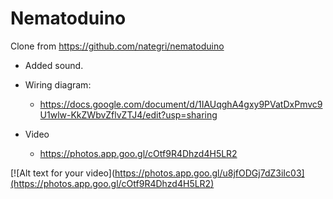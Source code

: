 # Nematoduino

Clone from https://github.com/nategri/nematoduino

* Added sound.


* Wiring diagram:
  * https://docs.google.com/document/d/1IAUqghA4gxy9PVatDxPmvc9U1wlw-KkZWbvZflvZTJ4/edit?usp=sharing
* Video
  * https://photos.app.goo.gl/cOtf9R4Dhzd4H5LR2


[![Alt text for your video](https://photos.app.goo.gl/u8jfODGj7dZ3iIc03](https://photos.app.goo.gl/cOtf9R4Dhzd4H5LR2)
